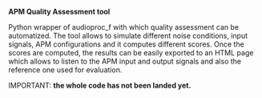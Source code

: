**APM Quality Assessment tool**

Python wrapper of audioproc_f with which quality assessment can be automatized.
The tool allows to simulate different noise conditions, input signals, APM
configurations and it computes different scores.
Once the scores are computed, the results can be easily exported to an HTML page
which allows to listen to the APM input and output signals and also the
reference one used for evaluation.

IMPORTANT: **the whole code has not been landed yet.**
